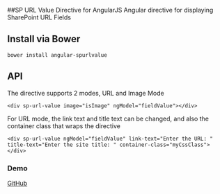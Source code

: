 ##SP URL Value Directive for AngularJS
Angular directive for displaying SharePoint URL Fields


## Install via Bower
```
bower install angular-spurlvalue
```

## API
The directive supports 2 modes, URL and Image Mode
```
<div sp-url-value image="isImage" ngModel="fieldValue"></div>
```

For URL mode, the link text and title text can be changed, and also the container class that wraps the directive
```
<div sp-url-value ngModel="fieldValue" link-text="Enter the URL: " title-text="Enter the site title: " container-class="myCssClass"></div>
```

### Demo
[GitHub](http://florinszilagyi.github.io/angular-spurlvalue/)